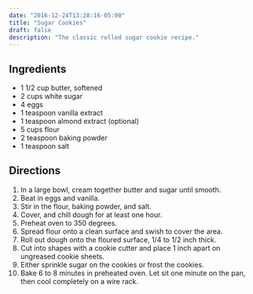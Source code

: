 ```yaml
---
date: "2016-12-24T13:28:16-05:00"
title: "Sugar Cookies"
draft: false
description: "The classic rolled sugar cookie recipe."
---
```


## Ingredients

- 1 1/2 cup butter, softened
- 2 cups white sugar
- 4 eggs
- 1 teaspoon vanilla extract
- 1 teaspoon almond extract (optional)
- 5 cups flour
- 2 teaspoon baking powder
- 1 teaspoon salt

## Directions

1. In a large bowl, cream together butter and sugar until smooth.
2. Beat in eggs and vanilla.
3. Stir in the flour, baking powder, and salt.
4. Cover, and chill dough for at least one hour.
5. Preheat oven to 350 degrees.
6. Spread flour onto a clean surface and swish to cover the area.
7. Roll out dough onto the floured surface, 1/4 to 1/2 inch thick.
8. Cut into shapes with a cookie cutter and place 1 inch apart on ungreased cookie sheets.
9. Either sprinkle sugar on the cookies or frost the cookies.
10. Bake 6 to 8 minutes in preheated oven. Let sit one minute on the pan, then cool completely on a wire rack.
